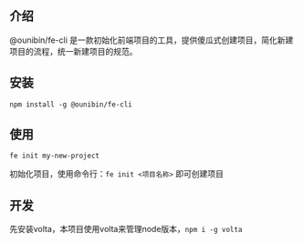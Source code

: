 ## 介绍
@ounibin/fe-cli 是一款初始化前端项目的工具，提供傻瓜式创建项目，简化新建项目的流程，统一新建项目的规范。

## 安装
```
npm install -g @ounibin/fe-cli
```


## 使用
```
fe init my-new-project
```
初始化项目，使用命令行：``` fe init <项目名称> ``` 即可创建项目



## 开发
先安装volta，本项目使用volta来管理node版本，```npm i -g volta```